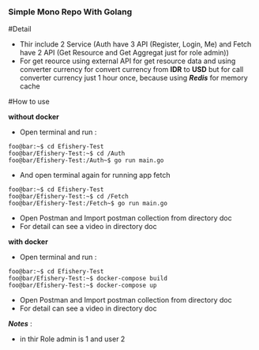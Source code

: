 ### Simple Mono Repo With Golang

#Detail

- Thir include 2 Service (Auth have 3 API (Register, Login, Me)  and Fetch have 2 API (Get Resource and Get Aggregat just for role admin))
- For get reource using external API for get resource data and using converter currency for convert currency from <b>IDR</b> to <b>USD</b> but for call converter currency just 1 hour once, because using <b>*Redis*</b> for memory cache

#How to use

**without docker**
- Open terminal and run :
```console
foo@bar:~$ cd Efishery-Test
foo@bar/Efishery-Test:~$ cd /Auth
foo@bar/Efishery-Test:/Auth~$ go run main.go
```
- And open terminal again for running app fetch
```console
foo@bar:~$ cd Efishery-Test
foo@bar/Efishery-Test:~$ cd /Fetch
foo@bar/Efishery-Test:/Fetch~$ go run main.go
```
- Open Postman and Import postman collection from directory doc
- For detail can see a video in directory doc

**with docker**
- Open terminal and run :
```console
foo@bar:~$ cd Efishery-Test
foo@bar/Efishery-Test:~$ docker-compose build
foo@bar/Efishery-Test:~$ docker-compose up
```
- Open Postman and Import postman collection from directory doc
- For detail can see a video in directory doc

<b>*Notes*</b> :
- in thir Role admin is 1 and user 2
